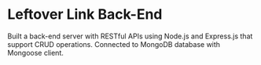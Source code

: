 # Leftover Link Back-End
Built a back-end server with RESTful APIs using Node.js and Express.js that support CRUD operations. Connected to MongoDB database with Mongoose client.
